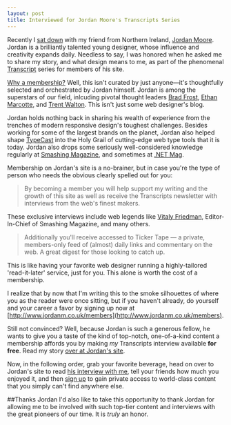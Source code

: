 ```yaml
---
layout: post
title: Interviewed for Jordan Moore's Transcripts Series
---
```


Recently I [sat down](http://www.jordanm.co.uk/post/66089523887/interview-with-kevin-suttle) with my friend from Northern Ireland, [Jordan Moore](http://www.jordanm.co.uk/). Jordan is a brilliantly talented young designer, whose influence and creativity expands daily. Needless to say, I was honored when he asked me to share my story, and what design means to me, as part of the phenomenal [Transcript](http://www.jordanm.co.uk/members) series for members of his site. 

[Why a membership?](http://www.jordanm.co.uk/post/43883511002/why-membership) Well, this isn't curated by just anyone—it's thoughtfully selected and orchestrated by Jordan himself. Jordan is among the superstars of our field, inlcuding pivotal thought leaders [Brad Frost](http://bradfrostweb.com), [Ethan Marcotte](http://unstoppablerobotninja.com), and [Trent Walton](http://trentwalton.com). This isn't just some web designer's blog. 

Jordan holds nothing back in sharing his wealth of experience from the trenches of modern responsive design's toughest challenges. Besides working for some of the largest brands on the planet, Jordan also helped shape [TypeCast](http://typecastapp.com) into the Holy Grail of cutting-edge web type tools that it is today. Jordan also drops some seriously well-considered knowledge regularly at [Smashing Magazine](http://www.smashingmagazine.com/search-results/?q=Jordan+Moore&cx=partner-pub-6779860845561969%3A5884617103&cof=FORID%3A10&ie=UTF-8), and sometimes at [.NET Mag](http://www.creativebloq.com/search?term=Jordan+Moore). 

Membership on Jordan's site is a no-brainer, but in case you're the type of person who needs the obvious clearly spelled out for you:

> By becoming a member you will help support my writing and the growth of this site as well as receive the Transcripts newsletter with interviews from the web's finest makers.

These exclusive interviews include web legends like [Vitaly Friedman](http://www.smashingmagazine.com/), Editor-In-Chief of Smashing Magazine, and many others. 

> Additionally you'll receive accessed to Ticker Tape — a private, members-only feed of (almost) daily links and commentary on the web. A great digest for those looking to catch up.

This is like having your favorite web designer running a highly-tailored 'read-it-later' service, just for you. This alone is worth the cost of a membership.

I realize that by now that I'm writing this to the smoke silhouettes of where you as the reader were once sitting, but if you haven't already, do yourself and your career a favor by signing up now at [http://www.jordanm.co.uk/members](http://www.jordanm.co.uk/members).

Still not convinced? Well, because Jordan is such a generous fellow, he wants to give you a taste of the kind of top-notch, one-of-a-kind content a membership affords you by making *my* Transcripts interview available **for free**. Read my story [over at Jordan's site](http://www.jordanm.co.uk/post/66089523887/interview-with-kevin-suttle).

Now, in the following order, grab your favorite beverage, head on over to Jordan's site to read [his interview with me](http://www.jordanm.co.uk/post/66089523887/interview-with-kevin-suttle), tell your friends how much you enjoyed it, and then [sign up](http://www.jordanm.co.uk/members) to gain private access to world-class content that you simply can't find anywhere else. 

##Thanks Jordan
I'd also like to take this opportunity to thank Jordan for allowing me to be involved with such top-tier content and interviews with the great pioneers of our time. It is *truly* an honor. 
 